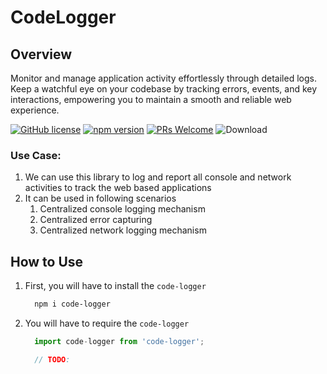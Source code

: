 
# CodeLogger

## Overview

Monitor and manage application activity effortlessly through detailed logs. Keep a watchful eye on your codebase by tracking errors, events, and key interactions, empowering you to maintain a smooth and reliable web experience.

[![GitHub license](https://img.shields.io/npm/l/code-logger?color=blue)](https://github.com/Code-Crash/code-logger/blob/main/LICENSE)
[![npm version](https://img.shields.io/npm/v/code-logger)](https://www.npmjs.com/package/code-logger)
[![PRs Welcome](https://img.shields.io/badge/contribution-Welcome-brightgreen)](https://github.com/Code-Crash/code-logger#how-to-contribute)
![Download](https://img.shields.io/npm/dw/code-logger)

### Use Case:

1. We can use this library to log and report all console and network activities to track the web based applications
2. It can be used in following scenarios
    1. Centralized console logging mechanism
    2. Centralized error capturing
    3. Centralized network logging mechanism

## How to Use

1. First, you will have to install the `code-logger`

    ```bash
      npm i code-logger
    ```
2. You will have to require the `code-logger`

    ```ts
      import code-logger from 'code-logger';

      // TODO:   
    ```